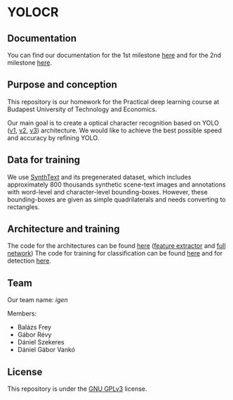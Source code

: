 # YOLOCR

## Documentation

You can find our documentation for the 1st milestone [here](https://docs.google.com/document/d/1TwqhG_d8tC9FdpSsMgAyeKpe7Og8GrGLHhAPO04WGOE/edit?usp=sharing) and for the 2nd milestone [here](https://docs.google.com/document/d/1KtLaAcJHO-SYGYOT59aBaWUXCOxRgrmBJb7ZWAIh6eI/edit?usp=sharing).

## Purpose and conception

This repository is our homework for the Practical deep learning course at Budapest University of Technology and Economics.

Our main goal is to create a optical character recognition based on YOLO ([v1][], [v2][], [v3][]) architecture. We would like to achieve the best possible speed and accuracy by refining YOLO.

[v1]: https://arxiv.org/abs/1506.02640v5
[v2]: https://arxiv.org/abs/1612.08242v1
[v3]: https://arxiv.org/abs/1804.02767v1

## Data for training

We use [SynthText](https://github.com/ankush-me/SynthText/tree/df18cd1c0969bdbd0890cb6b9700d96caedfa943) and its pregenerated dataset, which includes approximately 800 thousands synthetic scene-text images and annotations with word-level and character-level bounding-boxes. However, these bounding-boxes are given as simple quadrilaterals and needs converting to rectangles.

## Architecture and training

The code for the architectures can be found [here](architecture) ([feature extractor](architecture/architecture_feature_exctractor.py) and [full network](architecture/architecture_yolocr.py))
The code for training for classification can be found [here](train_classifier.py) and for detection [here](train_yolocr.py).

## Team

Our team name: _igen_

Members:

* Balázs Frey
* Gábor Révy
* Dániel Szekeres
* Dániel Gábor Vankó

## License

This repository is under the [GNU GPLv3](LICENSE.md) license.

